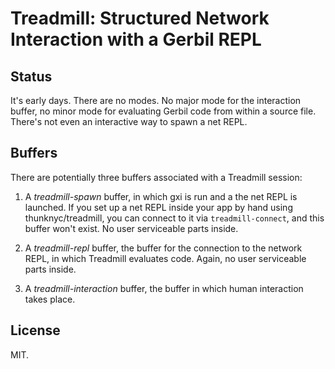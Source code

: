 # Treadmill: Structured Network Interaction with a Gerbil REPL

## Status

It's early days. There are no modes. No major mode for the interaction
buffer, no minor mode for evaluating Gerbil code from within a source
file. There's not even an interactive way to spawn a net REPL.

## Buffers

There are potentially three buffers associated with a Treadmill session:

1. A *treadmill-spawn* buffer, in which gxi is run and a the net REPL
is launched. If you set up a net REPL inside your app by hand using
thunknyc/treadmill, you can connect to it via `treadmill-connect`, and
this buffer won't exist. No user serviceable parts inside.

2. A *treadmill-repl* buffer, the buffer for the connection to the
network REPL, in which Treadmill evaluates code. Again, no user
serviceable parts inside.

3. A *treadmill-interaction* buffer, the buffer in which human
interaction takes place.

## License

MIT.
